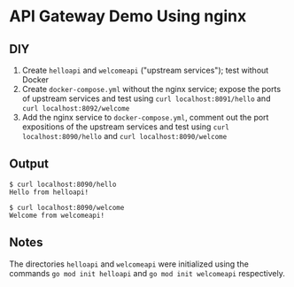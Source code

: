 # API Gateway Demo Using nginx

## DIY

1. Create `helloapi` and `welcomeapi` ("upstream services"); test without Docker
2. Create `docker-compose.yml` without the nginx service; expose the ports of upstream services and test using `curl localhost:8091/hello` and `curl localhost:8092/welcome`
3. Add the nginx service to `docker-compose.yml`, comment out the port expositions of the upstream services and test using `curl localhost:8090/hello` and `curl localhost:8090/welcome`

## Output

```
$ curl localhost:8090/hello
Hello from helloapi!

$ curl localhost:8090/welcome
Welcome from welcomeapi!
```

## Notes

The directories `helloapi` and `welcomeapi` were initialized using the commands
`go mod init helloapi` and `go mod init welcomeapi` respectively.
